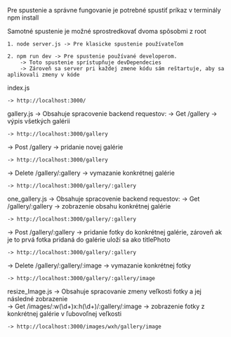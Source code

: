 Pre spustenie a správne fungovanie je potrebné spustiť príkaz v terminály 
npm install 

Samotné spustenie je možné sprostredkovať dvoma spôsobmi z root
	
 	1. node server.js -> Pre klasicke spustenie používateľom

	2. npm run dev -> Pre spustenie používané developerom.
		-> Toto spustenie sprístupňuje devDependecies
		-> Zároveň sa server pri každej zmene kódu sám reštartuje, aby sa aplikovali zmeny v kóde

index.js 

	-> http://localhost:3000/

gallery.js 
-> Obsahuje spracovenie backend requestov:
-> Get /gallery -> výpis všetkých galérii

	-> http://localhost:3000/gallery
  	
-> Post /gallery -> pridanie novej galérie
	
 	-> http://localhost:3000/gallery		

-> Delete /gallery/:gallery -> vymazanie konkrétnej galérie

	-> http://localhost:3000/gallery/:gallery

one_gallery.js 
-> Obsahuje spracovenie backend requestov:
-> Get /gallery/:gallery -> zobrazenie obsahu konkrétnej galérie

	-> http://localhost:3000/gallery/:gallery
-> Post /gallery/:gallery -> pridanie fotky do konkrétnej galérie, zároveň ak je to prvá fotka pridaná do galérie uloží sa ako titlePhoto

	-> http://localhost:3000/gallery/:gallery
-> Delete /gallery/:gallery/:image -> vymazanie konkrétnej fotky

 	-> http://localhost:3000/gallery/:gallery/image

resize_Image.js
-> Obsahuje spracovanie zmeny veľkosti fotky a jej následné zobrazenie	
-> Get /images/:w(\\d+)x:h(\\d+)/:gallery/:image -> zobrazenie fotky z konkrétnej galérie v ľubovoľnej veľkosti

	-> http://localhost:3000/images/wxh/gallery/image



	
